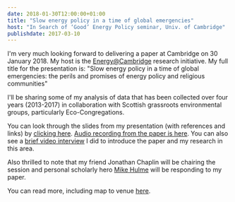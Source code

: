 ```yaml
---
date: 2018-01-30T12:00:00+01:00
title: "Slow energy policy in a time of global emergencies"
host: "In Search of ‘Good’ Energy Policy seminar, Univ. of Cambridge"
publishdate: 2017-03-10
---
```


I'm very much looking forward to delivering a paper at Cambridge on 30 January 2018. My host is the [Energy@Cambridge](https://www.energy.cam.ac.uk) research initiative. My full title for the presentation is: "Slow energy policy in a time of global emergencies: the perils and promises of energy policy and religious communities"

I'll be sharing some of my analysis of data that has been collected over four years (2013-2017) in collaboration with Scottish grassroots environmental groups, particularly Eco-Congregations. 

You can look through the slides from my presentation (with references and links) by [clicking here](https://jeremykidwell.info/files/presentations/presentation_20180130_cambridge_energy.html). [Audio recording from the paper is here](https://jeremykidwell.info/files/presentations/presentation_20180130_cambridge_energy.mp3). You can also see a [brief video interview](https://vimeo.com/253660583) I did to introduce the paper and my research in this area.

Also thrilled to note that my friend Jonathan Chaplin will be chairing the session and personal scholarly hero [Mike Hulme](https://mikehulme.org/climate-change-and-the-significance-of-religion/) will be responding to my paper.

You can read more, including map to venue [here](https://www.energy.cam.ac.uk/news-and-events/Events/slow-energy-policy-in-a-time-of-global-emergencies-the-perils-and-promises-of-energy-policy-and-religious-communities).